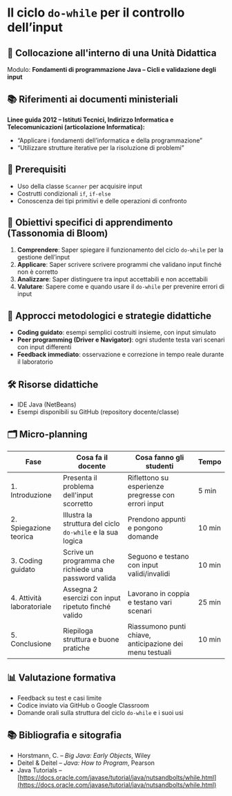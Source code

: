 # Il ciclo `do-while` per il controllo dell’input

## 📌 Collocazione all'interno di una Unità Didattica

Modulo: **Fondamenti di programmazione Java – Cicli e validazione degli input**

## 📚 Riferimenti ai documenti ministeriali

**Linee guida 2012 – Istituti Tecnici, Indirizzo Informatica e Telecomunicazioni (articolazione Informatica):**

* “Applicare i fondamenti dell’informatica e della programmazione”
* “Utilizzare strutture iterative per la risoluzione di problemi”

## 🧠 Prerequisiti

* Uso della classe `Scanner` per acquisire input
* Costrutti condizionali `if`, `if-else`
* Conoscenza dei tipi primitivi e delle operazioni di confronto

## 🎯 Obiettivi specifici di apprendimento (Tassonomia di Bloom)

1. **Comprendere**: Saper spiegare il funzionamento del ciclo `do-while` per la gestione dell’input
2. **Applicare**: Saper scrivere scrivere programmi che validano input finché non è corretto
3. **Analizzare**: Saper distinguere tra input accettabili e non accettabili
4. **Valutare**: Sapere come  e quando usare il `do-while` per prevenire errori di input

## 🧩 Approcci metodologici e strategie didattiche

* **Coding guidato**: esempi semplici costruiti insieme, con input simulato
* **Peer programming (Driver e Navigator)**: ogni studente testa vari scenari con input differenti
* **Feedback immediato**: osservazione e correzione in tempo reale durante il laboratorio

## 🛠️ Risorse didattiche

* IDE Java (NetBeans)
* Esempi disponibili su GitHub (repository docente/classe)

## 🗂️ Micro-planning

| Fase                      | Cosa fa il docente                                         | Cosa fanno gli studenti                                  | Tempo  |
| ------------------------- | ---------------------------------------------------------- | -------------------------------------------------------- | ------ |
| 1. Introduzione           | Presenta il problema dell'input scorretto                  | Riflettono su esperienze pregresse con errori input      | 5 min  |
| 2. Spiegazione teorica    | Illustra la struttura del ciclo `do-while` e la sua logica | Prendono appunti e pongono domande                       | 10 min |
| 3. Coding guidato         | Scrive un programma che richiede una password valida       | Seguono e testano con input validi/invalidi              | 10 min |
| 4. Attività laboratoriale | Assegna 2 esercizi con input ripetuto finché valido        | Lavorano in coppia e testano vari scenari                | 25 min |
| 5. Conclusione            | Riepiloga struttura e buone pratiche                       | Riassumono punti chiave, anticipazione dei menu testuali | 10 min |

## 📊 Valutazione formativa

* Feedback su test e casi limite
* Codice inviato via GitHub o Google Classroom
* Domande orali sulla struttura del ciclo `do-while` e i suoi usi

## 📚 Bibliografia e sitografia

* Horstmann, C. – *Big Java: Early Objects*, Wiley
* Deitel & Deitel – *Java: How to Program*, Pearson
* Java Tutorials – [https://docs.oracle.com/javase/tutorial/java/nutsandbolts/while.html](https://docs.oracle.com/javase/tutorial/java/nutsandbolts/while.html)

